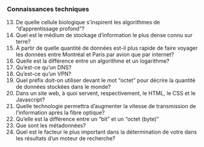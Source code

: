 ### Connaissances techniques
13. De quelle cellule biologique s’inspirent les algorithmes de “d’apprentissage profond”?
14. Quel est le médium de stockage d’information le plus dense connu sur terre?
15. À partir de quelle quantité de données est-il plus rapide de faire voyager les données entre Montréal et Paris par avion que par internet?
16. Quelle est la différence entre un algorithme et un logarithme?
17. Qu’est-ce qu’un DNS?
18. Qu’est-ce qu’un VPN?
19. Quel préfix doit-on utiliser devant le mot “octet” pour décrire la quantité de données stockées dans le monde?
20. Dans un site web, à quoi servent, respectivement, le HTML, le CSS et le Javascript?
21. Quelle technologie permettra d’augmenter la vitesse de transmission de l’information après la fibre optique?
22. Qu’elle est la différence entre un “bit” et un “octet (byte)”
23. Que sont les métadonnées?
24. Quel est le facteur le plus important dans la détermination de votre dans les résultats d’un moteur de recherche?                          
